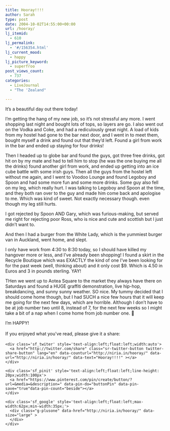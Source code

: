 ```yaml
---
title: Hooray!!!!
author: Sarah
type: post
date: 2004-10-02T14:55:00+00:00
url: /hooray/
lj_itemid:
  - 610
lj_permalink:
  - '#/156354.html'
lj_current_mood:
  - happy
lj_picture_keyword:
  - superfroo
post_views_count:
  - 737
categories:
  - LiveJournal
  - "The 'Zealand"

---
```

<div id="fb-root">
</div>

It&#8217;s a beautiful day out there today!

I&#8217;m getting the hang of my new job, so it&#8217;s not stressful any more. I went shopping last night and bought lots of tops, so layers are go. I also went out on the Vodka and Coke, and had a rediculously great night. A load of kids from my hostel had gone to the bar next door, and I went in to meet them, bought myself a drink and found out that they&#8217;d left. Found a girl from work in the bar and ended up staying for four drinks!

Then I headed up to globe bar and found the guys, got three free drinks, got hit on by my mate and had to tell him to stop (he was the one buying me all the drinks) found another girl from work, and ended up getting into an ice cube battle with some irish guys. Then all the guys from the hostel left without me again, and I went to Voodoo Lounge and found Legoboy and Spoon and had some more fun and some more drinks. Some guy also fell on my leg, which really hurt. I was talking to Legoboy and Spoon at the time, and they both ran over to the guy and made him come back and apologise to me. Which was kind of sweet. Not exactly necessary though. even though my leg still hurts.

I got rejected by Spoon AND Gary, which was furious-making, but served me right for rejecting poor Ross, who is nice and cute and scottish but I just didn&#8217;t want to.

And then I had a burger from the White Lady, which is the yummiest burger van in Auckland, went home, and slept.

I only have work from 4:30 to 8:30 today, so I should have killed my hangover more or less, and I&#8217;ve already been shopping! I found a skirt in the Recycle Boutique which was EXACTLY the kind of one I&#8217;ve been looking for for the past week (well, thinking about) and it only cost $9. Which is 4.50 in Euros and 3 in pounds sterling. YAY!

THen we went up to Aotea Square to the market they always have there on Saturdays and found a HUGE graffiti demonstration, live hip-hop, breakdancing, and sunny sunny weather. SO nice. My tummy decided that I should come home though, but I had SUCH a nice few hours that it will keep me going for the next few days, which are horrible. Although I don&#8217;t have to be at job number two until 8, instead of 7, for the next few weeks so I might take a bit of a nap when I come home from job number one. 🙂

I&#8217;m HAPPY!

<div class='sfsi_Sicons' style='width: 100%; display: inline-block; vertical-align: middle; text-align:left'>
  <div style='margin:0px 8px 0px 0px; line-height: 24px'>
    <span>If you enjoyed what you've read, please give it a share:</span>
  </div>
  
  <div class='sfsi_socialwpr'>
    <div class='sf_fb' style='text-align:left;width:125px'>
      <div class="fb-like" href="http://niria.in/hooray/" width="180" send="false" showfaces="false"  action="like" data-share="true"data-layout="button_count" >
      </div>
    </div>
    
    <div class='sf_twiter' style='text-align:left;float:left;width:auto'>
      <a href="http://twitter.com/share" class="sr-twitter-button twitter-share-button" lang="en" data-counturl="http://niria.in/hooray/" data-url="http://niria.in/hooray/" data-text="Hooray!!!!" ></a>
    </div>
    
    <div class='sf_pinit' style='text-align:left;float:left;line-height: 20px;width:100px'>
      <a href="https://www.pinterest.com/pin/create/button/?url=&media=&description=" data-pin-do="buttonPin" data-pin-save="true"data-pin-count="beside"></a>
    </div>
    
    <div class='sf_google' style='text-align:left;float:left;max-width:62px;min-width:35px;'>
      <div class="g-plusone" data-href="http://niria.in/hooray/" data-size="large" >
      </div>
    </div>
  </div>
</div>